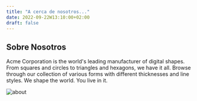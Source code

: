 ```yaml
---
title: "A cerca de nosotros..."
date: 2022-09-22W13:10:00+02:00
draft: false
---
```



## Sobre Nosotros
Acme Corporation is the world's leading manufacturer of digital shapes. From squares and circles to triangles and hexagons, we have it all. Browse through our collection of various forms with different thicknesses and line styles. We shape the world. You live in it.  

![about](https://cdn-www.stelorder.com/wp-content/uploads/2021/09/portada-empresa.jpg)